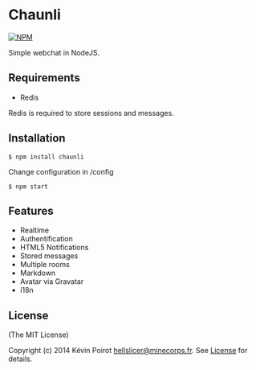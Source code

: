 Chaunli
=======
[![NPM](https://nodei.co/npm/chaunli.png?downloads=true)](https://nodei.co/npm/chaunli/)

Simple webchat in NodeJS.

## Requirements

* Redis

Redis is required to store sessions and messages.

## Installation

```
$ npm install chaunli
```

Change configuration in /config

```
$ npm start
```

## Features

* Realtime
* Authentification
* HTML5 Notifications
* Stored messages
* Multiple rooms
* Markdown
* Avatar via Gravatar
* i18n

## License

(The MIT License)

Copyright (c) 2014 Kévin Poirot <hellslicer@minecorps.fr>. See [License](https://github.com/hellslicer/chaunli/blob/master/LICENSE) for details.
